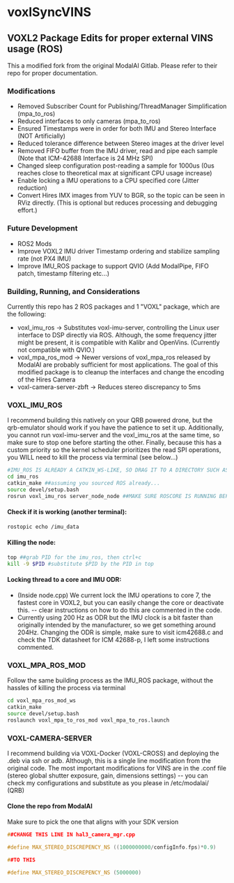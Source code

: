 
# voxlSyncVINS
## VOXL2 Package Edits for proper external VINS usage (ROS) 
This a modified fork from the original ModalAI Gitlab. Please refer to their repo for proper documentation.
### Modifications
- Removed Subscriber Count for Publishing/ThreadManager Simplification (mpa_to_ros)
- Reduced interfaces to only cameras (mpa_to_ros)
- Ensured Timestamps were in order for both IMU and Stereo Interface (NOT Artificially)
- Reduced tolerance difference between Stereo images at the driver level
- Removed FIFO buffer from the IMU driver, read and pipe each sample (Note that ICM-42688 Interface is 24 MHz SPI)
- Changed sleep configuration post-reading a sample for 1000us (0us reaches close to theoretical max at significant CPU usage increase) 
- Enable locking a IMU operations to a CPU specified core (Jitter reduction)
- Convert Hires IMX images from YUV to BGR, so the topic can be seen in RViz directly. (This is optional but reduces processing and debugging effort.)
### Future Development
- ROS2 Mods
- Improve VOXL2 IMU driver Timestamp ordering and stabilize sampling rate (not PX4 IMU) 
- Improve IMU_ROS package to support QVIO (Add ModalPipe, FIFO patch, timestamp filtering etc...)


### Building, Running, and Considerations
Currently this repo has 2 ROS packages and 1 "VOXL" package, which are the following:
- voxl_imu_ros -> Substitutes voxl-imu-server, controlling the Linux user interface to DSP directly via ROS. Although, the some frequency jitter might be present, it is compatible with Kalibr and OpenVins. (Currently not compatible with QVIO.)
- voxl_mpa_ros_mod -> Newer versions of voxl_mpa_ros released by ModalAI are probably sufficient for most applications. The goal of this modified package is to cleanup the interfaces and change the encoding of the Hires Camera 
- voxl-camera-server-zbft -> Reduces stereo discrepancy to 5ms

### VOXL_IMU_ROS
I recommend building this natively on your QRB powered drone, but the qrb-emulator should work if you have the patience to set it up. Additionally, you cannot run voxl-imu-server and the voxl_imu_ros at the same time, so make sure to stop one before starting the other. Finally, because this has a custom priority so the kernel scheduler prioritizes the read SPI operations, you WILL need to kill the process via terminal (see below...)

````bash
#IMU_ROS IS ALREADY A CATKIN_WS-LIKE, SO DRAG IT TO A DIRECTORY SUCH AS /HOME
cd imu_ros
catkin_make ##assuming you sourced ROS already...
source devel/setup.bash
rosrun voxl_imu_ros server_node_node ##MAKE SURE ROSCORE IS RUNNING BEFORE THIS LINE
````

#### Check if it is working (another terminal):

````bash 
rostopic echo /imu_data
````


#### Killing the node:

````bash
top ##grab PID for the imu_ros, then ctrl+c
kill -9 $PID #substitute $PID by the PID in top
````


#### Locking thread to a core and IMU ODR:
- (Inside node.cpp) We current lock the IMU operations to core 7, the fastest core in VOXL2, but you can easily change the core or deactivate this. --  clear instructions on how to do this are commented in the code.
- Currently using 200 Hz as ODR but the IMU clock is a bit faster than originally intended by the manufacturer, so we get something around 204Hz. Changing the ODR is simple, make sure to visit icm42688.c and check the TDK datasheet for ICM 42688-p, I left some instructions commented.

### VOXL_MPA_ROS_MOD
Follow the same building process as the IMU_ROS package, without the hassles of killing the process via terminal

````bash 
cd voxl_mpa_ros_mod_ws
catkin_make
source devel/setup.bash
roslaunch voxl_mpa_to_ros_mod voxl_mpa_to_ros.launch 
````
### VOXL-CAMERA-SERVER
I recommend building via VOXL-Docker (VOXL-CROSS) and deploying the .deb via ssh or adb. Although, this is a single line modification from the original code. The most important modifications for VINS are in the .conf file (stereo global shutter exposure, gain, dimensions settings) -- you can check my configurations and substitute as you please in /etc/modalai/ (QRB)

#### Clone the repo from ModalAI
Make sure to pick the one that aligns with your SDK version

````cpp
##CHANGE THIS LINE IN hal3_camera_mgr.cpp

#define MAX_STEREO_DISCREPENCY_NS ((1000000000/configInfo.fps)*0.9)

##TO THIS

#define MAX_STEREO_DISCREPENCY_NS (5000000)
````



